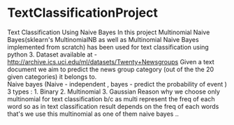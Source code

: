# TextClassificationProject
Text Classification Using Naive Bayes
In this project Multinomial Naive Bayes(sklearn's MultinomialNB as well as Multinomial Naive Bayes implemented from scratch) has been used for text classification using python 3. 
Dataset available at - http://archive.ics.uci.edu/ml/datasets/Twenty+Newsgroups 
Given a text document we aim to predict the news group category (out of the the 20 given categories) it belongs to.  
Naive bayes (Naive - independent , bayes - predict the probability of event )
3 types : 
         1. Binary
         2. Multinomial
         3. Gaussian 
Reason why we choose only multinomial for text classification b/c as multi represent the freq of each word so as in text classification result depends on the freq of each words that's we use this multinomial as one of them naive bayes ..
